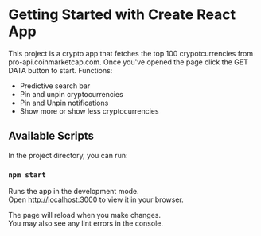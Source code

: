 # Getting Started with Create React App

This project is a crypto app that fetches the top 100 crypotcurrencies from pro-api.coinmarketcap.com. Once you've opened the page click the GET DATA button to start. 
Functions:
- Predictive search bar 
- Pin and unpin cryptocurrencies 
- Pin and Unpin notifications
- Show more or show less cryptocurrencies

## Available Scripts

In the project directory, you can run:

### `npm start`

Runs the app in the development mode.\
Open [http://localhost:3000](http://localhost:3000) to view it in your browser.

The page will reload when you make changes.\
You may also see any lint errors in the console.

